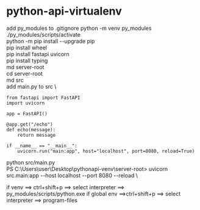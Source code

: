 # python-api-virtualenv
add py_modules to .gitignore
python -m venv py_modules \
./py_modules/scripts/activate \
python -m pip install --upgrade pip \
pip install wheel \
pip install fastapi uvicorn \
pip install typing \
md server-root \
cd server-root \
md src \
add main.py to src \
```
from fastapi import FastAPI
import uvicorn

app = FastAPI()

@app.get("/echo")
def echo(message):
    return message

if __name__ == "__main__":
    uvicorn.run("main:app", host="localhost", port=8080, reload=True)
```
python src/main.py \
PS C:\Users\user\Desktop\pythonapi-venv\server-root> uvicorn src.main:app --host localhost --port 8080 --reload \ 

if venv ==> ctrl+shift+p ==> select interpreter ==> py_modules/scripts/python.exe
if global env ==>ctrl+shift+p ==> select interpreter ==> program-files